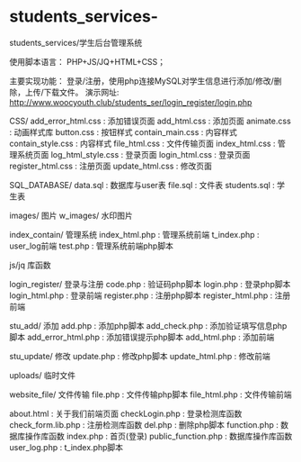 # students_services-
students_services/学生后台管理系统

使用脚本语言：
PHP+JS/JQ+HTML+CSS；

主要实现功能：
登录/注册，使用php连接MySQL对学生信息进行添加/修改/删除，上传/下载文件。
演示网址: http://www.woocyouth.club/students_ser/login_register/login.php

CSS/ 
add_error_html.css : 添加错误页面
add_html.css : 添加页面
animate.css : 动画样式库
button.css : 按钮样式
contain_main.css : 内容样式
contain_style.css : 内容样式
file_html.css : 文件传输页面
index_html.css : 管理系统页面
log_html_style.css : 登录页面
login_html.css : 登录页面
register_html.css : 注册页面
update_html.css : 修改页面


SQL_DATABASE/
data.sql : 数据库与user表
file.sql : 文件表
students.sql : 学生表

images/ 图片
w_images/ 水印图片

index_contain/ 管理系统
index_html.php : 管理系统前端
t_index.php : user_log前端
test.php : 管理系统前端php脚本

js/jq 库函数

login_register/ 登录与注册
code.php : 验证码php脚本
login.php : 登录php脚本
login_html.php : 登录前端
register.php : 注册php脚本
register_html.php : 注册前端

stu_add/ 添加
add.php : 添加php脚本
add_check.php : 添加验证填写信息php脚本
add_error_html.php : 添加错误提示php脚本
add_html.php : 添加前端

stu_update/ 修改
update.php : 修改php脚本
update_html.php : 修改前端

uploads/ 临时文件

website_file/ 文件传输
file.php : 文件传输php脚本
file_html.php : 文件传输前端

about.html : 关于我们前端页面
checkLogin.php : 登录检测库函数
check_form.lib.php : 注册检测库函数
del.php : 删除php脚本
function.php : 数据库操作库函数
index.php : 首页(登录)
public_function.php : 数据库操作库函数
user_log.php : t_index.php脚本

